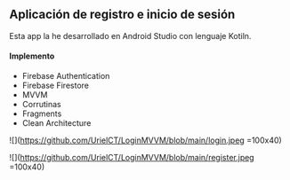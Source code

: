 ##  Aplicación de registro e inicio de sesión 


Esta app la he desarrollado en Android Studio con lenguaje Kotiln.

#### Implemento 

* Firebase Authentication
* Firebase Firestore
* MVVM
* Corrutinas
* Fragments
* Clean Architecture


![](https://github.com/UrielCT/LoginMVVM/blob/main/login.jpeg =100x40)

![](https://github.com/UrielCT/LoginMVVM/blob/main/register.jpeg =100x40)


